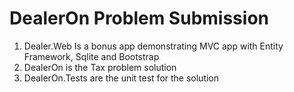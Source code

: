 # DealerOn Problem Submission #


1. Dealer.Web Is a bonus app demonstrating MVC app with 
 Entity Framework, Sqlite and Bootstrap
1. DealerOn is the Tax problem solution
1. DealerOn.Tests are the unit test for the solution
